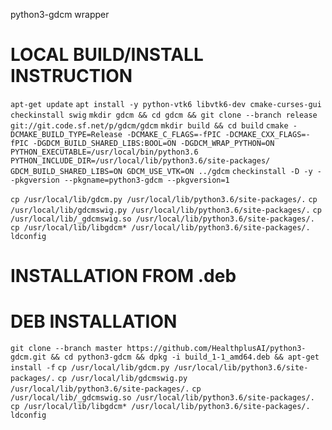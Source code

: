 python3-gdcm wrapper

# LOCAL BUILD/INSTALL INSTRUCTION

`apt-get update`
`apt install -y python-vtk6 libvtk6-dev cmake-curses-gui checkinstall swig`
`mkdir gdcm && cd gdcm && git clone --branch release git://git.code.sf.net/p/gdcm/gdcm`
`mkdir build && cd build`
`cmake -DCMAKE_BUILD_TYPE=Release -DCMAKE_C_FLAGS=-fPIC -DCMAKE_CXX_FLAGS=-fPIC -DGDCM_BUILD_SHARED_LIBS:BOOL=ON -DGDCM_WRAP_PYTHON=ON PYTHON_EXECUTABLE=/usr/local/bin/python3.6 PYTHON_INCLUDE_DIR=/usr/local/lib/python3.6/site-packages/ GDCM_BUILD_SHARED_LIBS=ON GDCM_USE_VTK=ON ../gdcm`
`checkinstall -D -y --pkgversion --pkgname=python3-gdcm --pkgversion=1`


`cp /usr/local/lib/gdcm.py /usr/local/lib/python3.6/site-packages/.`
`cp /usr/local/lib/gdcmswig.py /usr/local/lib/python3.6/site-packages/.`
`cp /usr/local/lib/_gdcmswig.so /usr/local/lib/python3.6/site-packages/.`
`cp /usr/local/lib/libgdcm* /usr/local/lib/python3.6/site-packages/.`
`ldconfig`

# INSTALLATION FROM .deb

# DEB INSTALLATION

`git clone --branch master https://github.com/HealthplusAI/python3-gdcm.git && cd python3-gdcm && dpkg -i build_1-1_amd64.deb && apt-get install -f`
`cp /usr/local/lib/gdcm.py /usr/local/lib/python3.6/site-packages/.`
`cp /usr/local/lib/gdcmswig.py /usr/local/lib/python3.6/site-packages/.`
`cp /usr/local/lib/_gdcmswig.so /usr/local/lib/python3.6/site-packages/.`
`cp /usr/local/lib/libgdcm* /usr/local/lib/python3.6/site-packages/.`
`ldconfig`